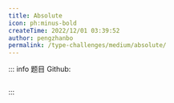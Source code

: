 ```yaml
---
title: Absolute
icon: ph:minus-bold
createTime: 2022/12/01 03:39:52
author: pengzhanbo
permalink: /type-challenges/medium/absolute/
---
```


::: info 题目
Github: []()

```ts

```

:::
